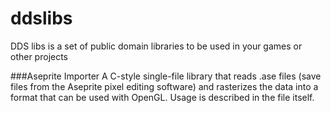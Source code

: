 # ddslibs
DDS libs is a set of public domain libraries to be used in your games or other projects

###Aseprite Importer
A C-style single-file library that reads .ase files (save files from the Aseprite pixel editing software) and rasterizes the data into a format that can be used with OpenGL.  Usage is described in the file itself.
